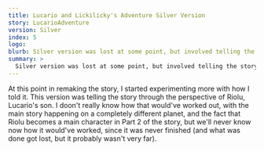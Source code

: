 ```yaml
---
title: Lucario and Lickilicky's Adventure Silver Version
story: LucarioAdventure
version: Silver
index: 5
logo: 
blurb: Silver version was lost at some point, but involved telling the story through Riolu's perspective instead.
summary: >
  Silver version was lost at some point, but involved telling the story through Riolu's perspective instead.
---
```

At this point in remaking the story, I started experimenting more with how I told it. This version was telling the story through the perspective of Riolu, Lucario's son. 
I doon't really know how that would've worked out, with the main story happening on a completely different planet, and the fact that Riolu becomes a main character in 
Part 2 of the story, but we'll never know now how it would've worked, since it was never finished (and what was done got lost, but it probably wasn't very far).
